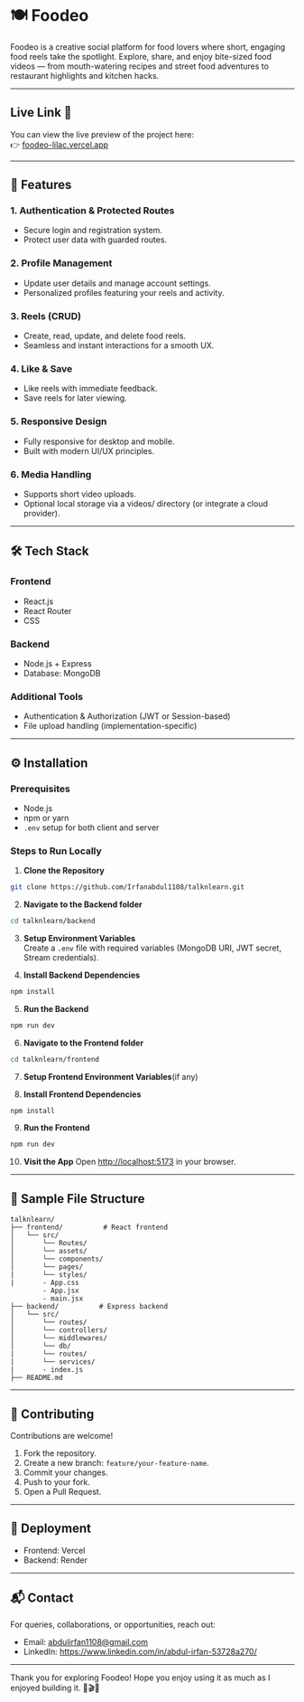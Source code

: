 # 🍽️ Foodeo

Foodeo is a creative social platform for food lovers where short, engaging food reels take the spotlight. Explore, share, and enjoy bite-sized food videos — from mouth-watering recipes and street food adventures to restaurant highlights and kitchen hacks.

---

## Live Link 🎉
You can view the live preview of the project here:  
👉 [foodeo-lilac.vercel.app](https://foodeo-lilac.vercel.app/)

---

## 🚀 Features

### 1. Authentication & Protected Routes
- Secure login and registration system.
- Protect user data with guarded routes.

### 2. Profile Management
- Update user details and manage account settings.
- Personalized profiles featuring your reels and activity.

### 3. Reels (CRUD)
- Create, read, update, and delete food reels.
- Seamless and instant interactions for a smooth UX.

### 4. Like & Save
- Like reels with immediate feedback.
- Save reels for later viewing.

### 5. Responsive Design
- Fully responsive for desktop and mobile.
- Built with modern UI/UX principles.

### 6. Media Handling
- Supports short video uploads.
- Optional local storage via a videos/ directory (or integrate a cloud provider).

---

## 🛠️ Tech Stack

### Frontend
- React.js
- React Router
- CSS

### Backend
- Node.js + Express
- Database: MongoDB

### Additional Tools
- Authentication & Authorization (JWT or Session-based)
- File upload handling (implementation-specific)

---

## ⚙️ Installation

### Prerequisites
- Node.js
- npm or yarn
- `.env` setup for both client and server

### Steps to Run Locally

1. **Clone the Repository**
```bash
git clone https://github.com/Irfanabdul1108/talknlearn.git
```

2. **Navigate to the Backend folder**
```bash
cd talknlearn/backend
```

3. **Setup Environment Variables**  
Create a `.env` file with required variables (MongoDB URI, JWT secret, Stream credentials).

4. **Install Backend Dependencies**
```bash
npm install
```

5. **Run the Backend**
```bash
npm run dev
```

6. **Navigate to the Frontend folder**
```bash
cd talknlearn/frontend 
```

7. **Setup Frontend Environment Variables**(if any)

8. **Install Frontend Dependencies**
```bash
npm install
```

9. **Run the Frontend**
```bash
npm run dev
```

10. **Visit the App**
Open [http://localhost:5173](http://localhost:5173) in your browser.

---

## 📁 Sample File Structure

```
talknlearn/
├── frontend/          # React frontend
│   └── src/
│       └── Routes/
│       └── assets/
│       └── components/
│       └── pages/
|       └── styles/
|       - App.css
        - App.jsx
        - main.jsx
├── backend/          # Express backend
│   └── src/
│       └── routes/
│       └── controllers/
│       └── middlewares/
│       └── db/
|       └── routes/
|       └── services/
|       - index.js
├── README.md
```

---

## 🤝 Contributing

Contributions are welcome!

1. Fork the repository.
2. Create a new branch: `feature/your-feature-name`.
3. Commit your changes.
4. Push to your fork.
5. Open a Pull Request.

---

## 🚀 Deployment

- Frontend: Vercel
- Backend: Render

---

## 📬 Contact

For queries, collaborations, or opportunities, reach out:
- Email: abdulirfan1108@gmail.com
- LinkedIn: https://www.linkedin.com/in/abdul-irfan-53728a270/

---

Thank you for exploring Foodeo! Hope you enjoy using it as much as I enjoyed building it. 🍔🎬✨
